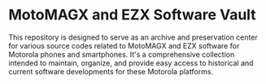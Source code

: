 MotoMAGX and EZX Software Vault
===============================

This repository is designed to serve as an archive and preservation center for various source codes related to MotoMAGX and EZX software for Motorola phones and smartphones. It's a comprehensive collection intended to maintain, organize, and provide easy access to historical and current software developments for these Motorola platforms.
